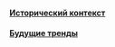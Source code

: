 #### [Исторический контекст](historical-context/historical-context.md)
#### [Будущие тренды](future-trends/future-trends.md)

